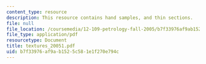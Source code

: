```yaml
---
content_type: resource
description: This resource contains hand samples, and thin sections.
file: null
file_location: /coursemedia/12-109-petrology-fall-2005/b7f33976af9ab1525c581e1f270e794c_textures_20051.pdf
file_type: application/pdf
resourcetype: Document
title: textures_20051.pdf
uid: b7f33976-af9a-b152-5c58-1e1f270e794c
---
```

